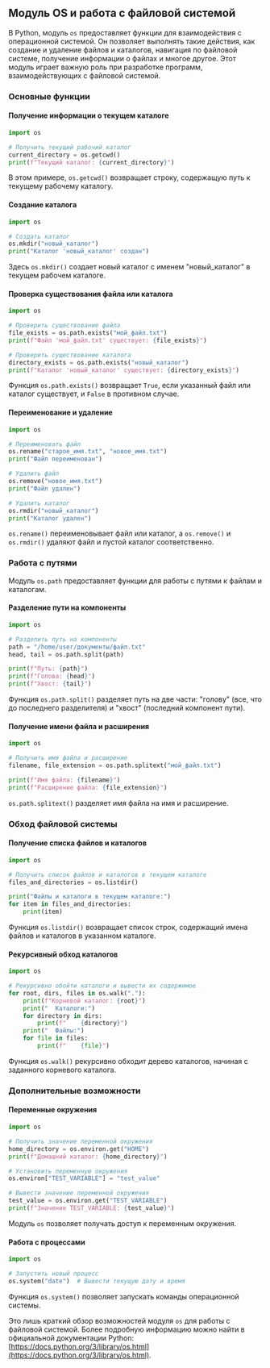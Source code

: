 ## Модуль OS и работа с файловой системой

В Python, модуль `os` предоставляет функции для взаимодействия с операционной системой. Он позволяет выполнять такие действия, как создание и удаление файлов и каталогов, навигация по файловой системе, получение информации о файлах и многое другое. Этот модуль играет важную роль при разработке программ, взаимодействующих с файловой системой.

### Основные функции

#### Получение информации о текущем каталоге

```python
import os

# Получить текущий рабочий каталог
current_directory = os.getcwd()
print(f"Текущий каталог: {current_directory}")
```

В этом примере, `os.getcwd()` возвращает строку, содержащую путь к текущему рабочему каталогу.

#### Создание каталога

```python
import os

# Создать каталог
os.mkdir("новый_каталог")
print("Каталог 'новый_каталог' создан")
```

Здесь `os.mkdir()` создает новый каталог с именем "новый_каталог" в текущем рабочем каталоге.

#### Проверка существования файла или каталога

```python
import os

# Проверить существование файла
file_exists = os.path.exists("мой_файл.txt")
print(f"Файл 'мой_файл.txt' существует: {file_exists}")

# Проверить существование каталога
directory_exists = os.path.exists("новый_каталог")
print(f"Каталог 'новый_каталог' существует: {directory_exists}")
```

Функция `os.path.exists()` возвращает `True`, если указанный файл или каталог существует, и `False` в противном случае.

#### Переименование и удаление

```python
import os

# Переименовать файл
os.rename("старое_имя.txt", "новое_имя.txt")
print("Файл переименован")

# Удалить файл
os.remove("новое_имя.txt")
print("Файл удален")

# Удалить каталог
os.rmdir("новый_каталог")
print("Каталог удален")
```

`os.rename()` переименовывает файл или каталог, а `os.remove()` и `os.rmdir()` удаляют файл и пустой каталог соответственно.

### Работа с путями

Модуль `os.path` предоставляет функции для работы с путями к файлам и каталогам.

#### Разделение пути на компоненты

```python
import os

# Разделить путь на компоненты
path = "/home/user/документы/файл.txt"
head, tail = os.path.split(path)

print(f"Путь: {path}")
print(f"Голова: {head}")
print(f"Хвост: {tail}")
```

Функция `os.path.split()` разделяет путь на две части: "голову" (все, что до последнего разделителя) и "хвост" (последний компонент пути).

#### Получение имени файла и расширения

```python
import os

# Получить имя файла и расширение
filename, file_extension = os.path.splitext("мой_файл.txt")

print(f"Имя файла: {filename}")
print(f"Расширение файла: {file_extension}")
```

`os.path.splitext()` разделяет имя файла на имя и расширение.

### Обход файловой системы

#### Получение списка файлов и каталогов

```python
import os

# Получить список файлов и каталогов в текущем каталоге
files_and_directories = os.listdir()

print("Файлы и каталоги в текущем каталоге:")
for item in files_and_directories:
    print(item)
```

Функция `os.listdir()` возвращает список строк, содержащий имена файлов и каталогов в указанном каталоге.

#### Рекурсивный обход каталогов

```python
import os

# Рекурсивно обойти каталоги и вывести их содержимое
for root, dirs, files in os.walk("."):
    print(f"Корневой каталог: {root}")
    print("  Каталоги:")
    for directory in dirs:
        print(f"    {directory}")
    print("  Файлы:")
    for file in files:
        print(f"    {file}")
```

Функция `os.walk()` рекурсивно обходит дерево каталогов, начиная с заданного корневого каталога.

### Дополнительные возможности

#### Переменные окружения

```python
import os

# Получить значение переменной окружения
home_directory = os.environ.get("HOME")
print(f"Домашний каталог: {home_directory}")

# Установить переменную окружения
os.environ["TEST_VARIABLE"] = "test_value"

# Вывести значение переменной окружения
test_value = os.environ.get("TEST_VARIABLE")
print(f"Значение TEST_VARIABLE: {test_value}")
```

Модуль `os` позволяет получать доступ к переменным окружения.

#### Работа с процессами

```python
import os

# Запустить новый процесс
os.system("date")  # Вывести текущую дату и время
```

Функция `os.system()` позволяет запускать команды операционной системы.


Это лишь краткий обзор возможностей модуля `os` для работы с файловой системой. Более подробную информацию можно найти в официальной документации Python: [https://docs.python.org/3/library/os.html](https://docs.python.org/3/library/os.html).
